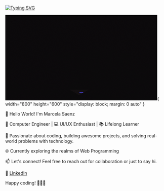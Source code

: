 

[![Typing SVG](https://readme-typing-svg.herokuapp.com?font=Fira+Code&weight=600&size=30&pause=1000&color=F743AC&background=FEE8FF00&center=true&vCenter=true&width=800&lines=%F0%9F%8E%A8Design+with+purpose++.+.+.;+.+.+.+%F0%9F%91%A9%F0%9F%8F%BB%E2%80%8D%F0%9F%92%BBCode+with+flair!+%E2%9C%A8)](https://git.io/typing-svg)

[![](https://github.com/M-SaenzM/M-SaenzM/blob/main/Assets/header.gif)](https://github.com/M-SaenzM){ width="800" height="600" style="display: block; margin: 0 auto" }

<!---
![MasterHead](https://github.com/M-SaenzM/M-SaenzM/blob/main/Assets/Banner.png)
-->


👋 Hello World! I'm Marcela Saenz

🚀 Computer Engineer | 💻 UI/UX Enthusiast | 📚 Lifelong Learner

🌟 Passionate about coding, building awesome projects, and solving real-world problems with technology.

🌐 Currently exploring the realms of Web Programming

📫 Let's connect! Feel free to reach out for collaboration or just to say hi.

🔗 [LinkedIn](https://www.linkedin.com/in/your-linkedin-profile)

Happy coding! 👩🏻‍💻
